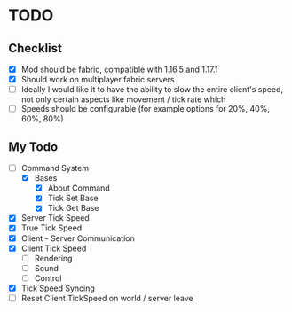 # TODO

## Checklist

- [X] Mod should be fabric, compatible with 1.16.5 and 1.17.1
- [X] Should work on multiplayer fabric servers
- [ ] Ideally I would like it to have the ability to slow the entire client's speed, not only certain aspects like movement / tick rate which
- [ ] Speeds should be configurable (for example options for 20%, 40%, 60%, 80%)

## My Todo

- [ ] Command System
  - [X] Bases
    - [X] About Command
    - [X] Tick Set Base
    - [X] Tick Get Base
- [X] Server Tick Speed
- [X] True Tick Speed
- [X] Client - Server Communication
- [X] Client Tick Speed
  - [ ] Rendering
  - [ ] Sound
  - [ ] Control
- [X] Tick Speed Syncing
- [ ] Reset Client TickSpeed on world / server leave
